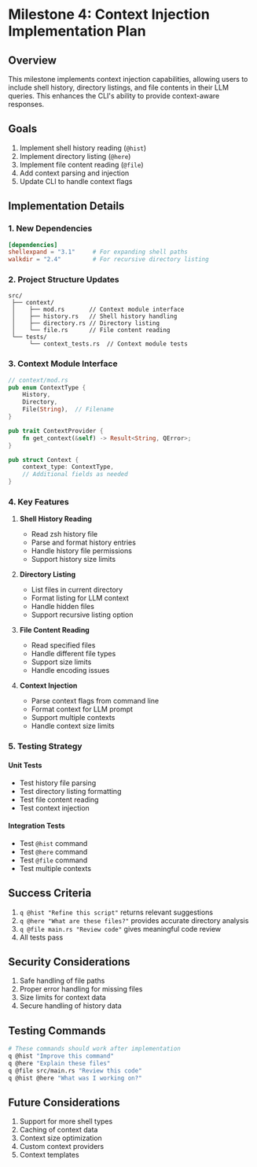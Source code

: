# Milestone 4: Context Injection Implementation Plan

## Overview
This milestone implements context injection capabilities, allowing users to include shell history, directory listings, and file contents in their LLM queries. This enhances the CLI's ability to provide context-aware responses.

## Goals
1. Implement shell history reading (`@hist`)
2. Implement directory listing (`@here`)
3. Implement file content reading (`@file`)
4. Add context parsing and injection
5. Update CLI to handle context flags

## Implementation Details

### 1. New Dependencies
```toml
[dependencies]
shellexpand = "3.1"     # For expanding shell paths
walkdir = "2.4"         # For recursive directory listing
```

### 2. Project Structure Updates
```
src/
 ├── context/
 │    ├── mod.rs       // Context module interface
 │    ├── history.rs   // Shell history handling
 │    ├── directory.rs // Directory listing
 │    └── file.rs      // File content reading
 └── tests/
      └── context_tests.rs  // Context module tests
```

### 3. Context Module Interface
```rust
// context/mod.rs
pub enum ContextType {
    History,
    Directory,
    File(String),  // Filename
}

pub trait ContextProvider {
    fn get_context(&self) -> Result<String, QError>;
}

pub struct Context {
    context_type: ContextType,
    // Additional fields as needed
}
```

### 4. Key Features

1. **Shell History Reading**
   - Read zsh history file
   - Parse and format history entries
   - Handle history file permissions
   - Support history size limits

2. **Directory Listing**
   - List files in current directory
   - Format listing for LLM context
   - Handle hidden files
   - Support recursive listing option

3. **File Content Reading**
   - Read specified files
   - Handle different file types
   - Support size limits
   - Handle encoding issues

4. **Context Injection**
   - Parse context flags from command line
   - Format context for LLM prompt
   - Support multiple contexts
   - Handle context size limits

### 5. Testing Strategy

#### Unit Tests
- Test history file parsing
- Test directory listing formatting
- Test file content reading
- Test context injection

#### Integration Tests
- Test `@hist` command
- Test `@here` command
- Test `@file` command
- Test multiple contexts

## Success Criteria
1. `q @hist "Refine this script"` returns relevant suggestions
2. `q @here "What are these files?"` provides accurate directory analysis
3. `q @file main.rs "Review code"` gives meaningful code review
4. All tests pass

## Security Considerations
1. Safe handling of file paths
2. Proper error handling for missing files
3. Size limits for context data
4. Secure handling of history data

## Testing Commands
```bash
# These commands should work after implementation
q @hist "Improve this command"
q @here "Explain these files"
q @file src/main.rs "Review this code"
q @hist @here "What was I working on?"
```

## Future Considerations
1. Support for more shell types
2. Caching of context data
3. Context size optimization
4. Custom context providers
5. Context templates
